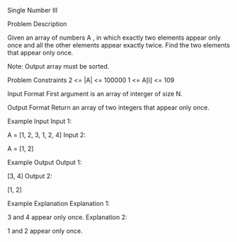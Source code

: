 Single Number III

Problem Description

Given an array of numbers A , in which exactly two elements appear only once and all the other elements appear exactly twice. Find the two elements that appear only once.

Note: Output array must be sorted.

Problem Constraints
2 <= |A| <= 100000
1 <= A[i] <= 109

Input Format
First argument is an array of interger of size N.

Output Format
Return an array of two integers that appear only once.

Example Input
Input 1:

A = [1, 2, 3, 1, 2, 4]
Input 2:

A = [1, 2]

Example Output
Output 1:

[3, 4]
Output 2:

[1, 2]

Example Explanation
Explanation 1:

 3 and 4 appear only once.
Explanation 2:

 1 and 2 appear only once.
